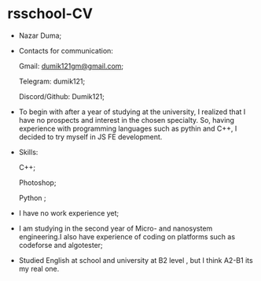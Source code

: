 
# rsschool-CV
 

* Nazar Duma;

* Contacts for communication:

    Gmail: dumik121gm@gmail.com;
    
    Telegram: dumik121;
    
    Discord/Github: Dumik121;
    
* To begin with after a year of studying at the university, I realized that I have no prospects and interest in the chosen specialty. So, having experience with programming languages ​​such as pythin and C++, I decided to try myself in JS FE development.

* Skills:

    C++;
    
    Photoshop;
    
    Python <a little bit>;
 
* I have no work experience yet;
    
* I am studying in the second year of Micro- and nanosystem engineering.I also have experience of coding on platforms such as codeforse and algotester;
    
* Studied English at school and university at B2 level , but I think A2-B1 its my real one.
    
